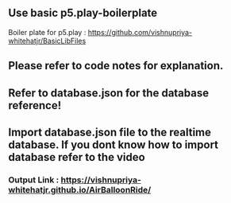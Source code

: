 
## Use basic p5.play-boilerplate
Boiler plate for p5.play : https://github.com/vishnupriya-whitehatjr/BasicLibFiles

## Please refer to code notes for explanation.
## Refer to database.json for the database reference!
## Import database.json file to the realtime database. If you dont know how to import database refer to the video <a href="https://www.youtube.com/watch?v=YL9j4-kjPoA&ab_channel=DroidpediaAcademy"></a> 

### Output Link : https://vishnupriya-whitehatjr.github.io/AirBalloonRide/
